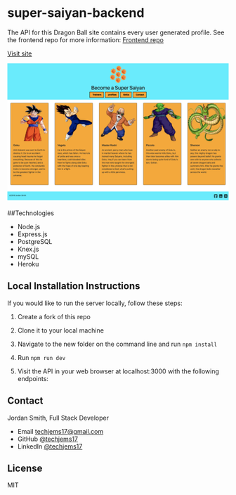 # super-saiyan-backend
The API for this Dragon Ball site contains every user generated profile. See the frontend repo for more information:
[Frontend repo](https://github.com/techjems17/super-saiyan-frontend)

[Visit site](https://super-saiyan.herokuapp.com/)

![screenshot](https://github.com/techjems17/super-saiyan-backend/blob/master/Screen%20Shot%202018-03-23%20at%204.13.57%20PM.png)

##Technologies

* Node.js
* Express.js
* PostgreSQL
* Knex.js
* mySQL
* Heroku

## Local Installation Instructions
If you would like to run the server locally, follow these steps:

1. Create a fork of this repo

2. Clone it to your local machine

3. Navigate to the new folder on the command line and run `npm install`

4. Run `npm run dev`

5. Visit the API in your web browser at localhost:3000 with the following endpoints:

## Contact

Jordan Smith, Full Stack Developer

* Email techjems17@gmail.com
* GitHub [@techjems17](https://github.com/techjems17)
* LinkedIn [@techjems17](https://linkedin.com/in/techjems17)

## License

MIT